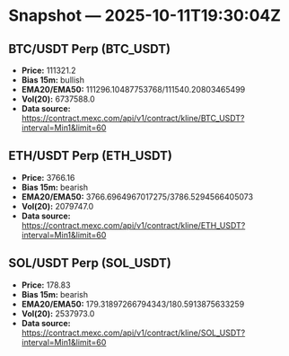 # Snapshot — 2025-10-11T19:30:04Z

## BTC/USDT Perp (BTC_USDT)
- **Price:** 111321.2
- **Bias 15m:** bullish
- **EMA20/EMA50:** 111296.10487753768/111540.20803465499
- **Vol(20):** 6737588.0
- **Data source:** https://contract.mexc.com/api/v1/contract/kline/BTC_USDT?interval=Min1&limit=60

## ETH/USDT Perp (ETH_USDT)
- **Price:** 3766.16
- **Bias 15m:** bearish
- **EMA20/EMA50:** 3766.6964967017275/3786.5294566405073
- **Vol(20):** 2079747.0
- **Data source:** https://contract.mexc.com/api/v1/contract/kline/ETH_USDT?interval=Min1&limit=60

## SOL/USDT Perp (SOL_USDT)
- **Price:** 178.83
- **Bias 15m:** bearish
- **EMA20/EMA50:** 179.31897266794343/180.5913875633259
- **Vol(20):** 2537973.0
- **Data source:** https://contract.mexc.com/api/v1/contract/kline/SOL_USDT?interval=Min1&limit=60
